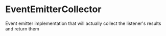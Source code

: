 EventEmitterCollector
=====================

Event emitter implementation that will actually collect the listener's results and return them

